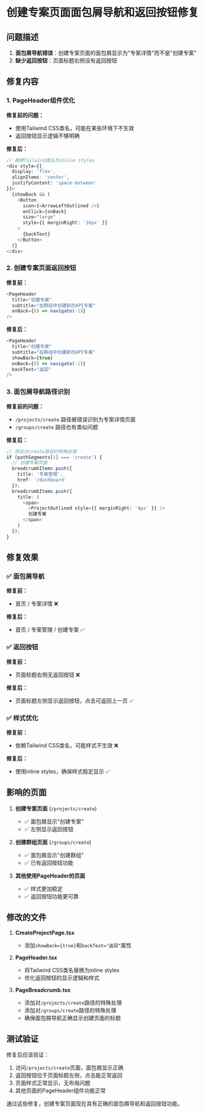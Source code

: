 # 创建专案页面面包屑导航和返回按钮修复

## 问题描述

1. **面包屑导航错误**：创建专案页面的面包屑显示为"专案详情"而不是"创建专案"
2. **缺少返回按钮**：页面标题右侧没有返回按钮

## 修复内容

### 1. PageHeader组件优化

**修复前的问题：**
- 使用Tailwind CSS类名，可能在某些环境下不生效
- 返回按钮显示逻辑不够明确

**修复后：**
```typescript
// 替换Tailwind类名为inline styles
<div style={{
  display: 'flex', 
  alignItems: 'center', 
  justifyContent: 'space-between' 
}}>
  {showBack && (
    <Button 
      icon={<ArrowLeftOutlined />} 
      onClick={onBack}
      size="large"
      style={{ marginRight: '16px' }}
    >
      {backText}
    </Button>
  )}
</div>
```

### 2. 创建专案页面返回按钮

**修复前：**
```typescript
<PageHeader
  title="创建专案"
  subtitle="在群组中创建新的API专案"
  onBack={() => navigate(-1)}
/>
```

**修复后：**
```typescript
<PageHeader
  title="创建专案"
  subtitle="在群组中创建新的API专案"
  showBack={true}
  onBack={() => navigate(-1)}
  backText="返回"
/>
```

### 3. 面包屑导航路径识别

**修复前的问题：**
- `/projects/create` 路径被错误识别为专案详情页面
- `/groups/create` 路径也有类似问题

**修复后：**
```typescript
// 添加对create路径的特殊处理
if (pathSegments[1] === 'create') {
  // 创建专案页面
  breadcrumbItems.push({
    title: '专案管理',
    href: '/dashboard'
  });
  breadcrumbItems.push({
    title: (
      <span>
        <ProjectOutlined style={{ marginRight: '4px' }} />
        创建专案
      </span>
    )
  });
}
```

## 修复效果

### ✅ 面包屑导航

**修复前：**
- 首页 / 专案详情 ❌

**修复后：**
- 首页 / 专案管理 / 创建专案 ✅

### ✅ 返回按钮

**修复前：**
- 页面标题右侧无返回按钮 ❌

**修复后：**
- 页面标题左侧显示返回按钮，点击可返回上一页 ✅

### ✅ 样式优化

**修复前：**
- 依赖Tailwind CSS类名，可能样式不生效 ❌

**修复后：**
- 使用inline styles，确保样式稳定显示 ✅

## 影响的页面

1. **创建专案页面** (`/projects/create`)
   - ✅ 面包屑显示"创建专案"
   - ✅ 左侧显示返回按钮

2. **创建群组页面** (`/groups/create`)
   - ✅ 面包屑显示"创建群组"  
   - ✅ 已有返回按钮功能

3. **其他使用PageHeader的页面**
   - ✅ 样式更加稳定
   - ✅ 返回按钮功能更可靠

## 修改的文件

1. **CreateProjectPage.tsx**
   - 添加`showBack={true}`和`backText="返回"`属性

2. **PageHeader.tsx**
   - 将Tailwind CSS类名替换为inline styles
   - 优化返回按钮的显示逻辑和样式

3. **PageBreadcrumb.tsx**
   - 添加对`/projects/create`路径的特殊处理
   - 添加对`/groups/create`路径的特殊处理
   - 确保面包屑导航正确显示创建页面的标题

## 测试验证

修复后应该验证：
1. 访问`/projects/create`页面，面包屑显示正确
2. 返回按钮位于页面标题左侧，点击能正常返回
3. 页面样式正常显示，无布局问题
4. 其他页面的PageHeader组件功能正常

通过这些修复，创建专案页面现在具有正确的面包屑导航和返回按钮功能。
